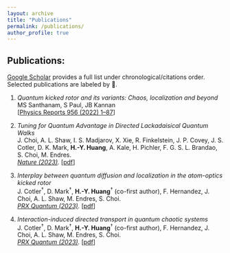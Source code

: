 ```yaml
---
layout: archive
title: "Publications"
permalink: /publications/
author_profile: true
---
```


## Publications:

<a href="https://scholar.google.com/citations?user=08WehAsAAAAJ&hl=en" target="_blank">Google Scholar</a> provides a full list under chronological/citations order. Selected publications are labeled by :dart:.

1. *Quantum kicked rotor and its variants: Chaos, localization and beyond* <br>
 MS Santhanam, S Paul, JB Kannan<br>
[<a href="https://www.sciencedirect.com/science/article/pii/S0370157322000047" target="_blank">Physics Reports 956 (2022) 1–87</a>] 

1. *Tuning for Quantum Advantage in Directed Lackadaisical Quantum Walks* <br>
J. Choi, A. L. Shaw, I. S. Madjarov, X. Xie, R. Finkelstein, J. P. Covey, J. S. Cotler, D. K. Mark, **H.-Y. Huang**, A. Kale, H. Pichler, F. G. S. L. Brandao, S. Choi, M. Endres. <br>
*<a href="https://www.nature.com/articles/s41586-022-05442-1" target="_blank">Nature (2023)</a>.* [<a href="https://arxiv.org/abs/2103.03535" target="_blank">pdf</a>]

1. *Interplay between quantum diffusion and localization in the atom-optics kicked rotor* <br>
J. Cotler<sup>$\dagger$</sup>, D. Mark<sup>$\dagger$</sup>, **H.-Y. Huang**<sup>$\dagger$</sup> (co-first author), F. Hernandez, J. Choi, A. L. Shaw, M. Endres, S. Choi.<br>
*<a href="https://journals.aps.org/prxquantum/abstract/10.1103/PRXQuantum.4.010311?ft=1" target="_blank">PRX Quantum (2023)</a>.*
[<a href="https://arxiv.org/abs/2103.03536" target="_blank">pdf</a>]


1. *Interaction-induced directed transport in quantum chaotic systems* <br>
J. Cotler<sup>$\dagger$</sup>, D. Mark<sup>$\dagger$</sup>, **H.-Y. Huang**<sup>$\dagger$</sup> (co-first author), F. Hernandez, J. Choi, A. L. Shaw, M. Endres, S. Choi.<br>
*<a href="https://journals.aps.org/prxquantum/abstract/10.1103/PRXQuantum.4.010311?ft=1" target="_blank">PRX Quantum (2023)</a>.*
[<a href="https://arxiv.org/abs/2103.03536" target="_blank">pdf</a>]
